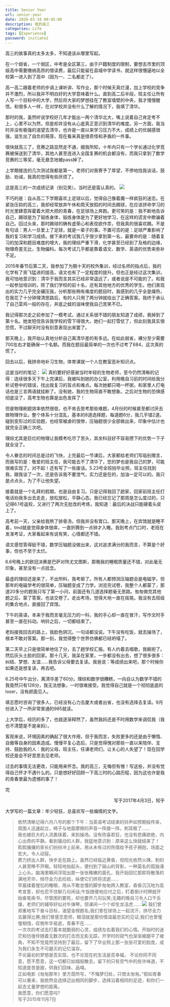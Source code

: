 ```yaml
---
title: Senior Year
url: senior-year
date: 2020-03-18 00:45:00
description: 我的高三
categories: Life
tags: [Experience]
password: initiate2
---
```


高三的故事真的太多太多，不知道该从哪里写起。

在一个弱省，一个弱区，中考是全区第三，由于户籍制度的限制，要想去市里的顶级高中需要缴纳高昂的借读费，最后只能留在县城中学读书，就这样很懵逼地以全校第一进入到了高中（因为一、二名都走了）。

高一高二跟着老师的步调上课听讲、写作业，那个时候天真烂漫，加上学校的竞争并不激烈，所以我并不明白好的大学意味着什么。直到高二后半段，班主任让所有人写一个目标中的大学，然后将大家的梦想挂在了教室墙壁的中央，我才慢慢醒悟。和很多人一样，在对学校并没有什么了解的情况下，我填了清华。

那时的我，虽然听说学校好几年才能出一两个清华北大，嘴上说着自己肯定考不上，心里不以为然，但是却并没有从心底真正意识到清华的难度。另一方面，我当时并没有极强的渴望去清华，也许是一直以来学习压力不大，成绩上的优越感很强，滋生出了自负的萌芽。现在看来真是很奇怪和矛盾的一件事。

很快就高三了，竞赛之路显然走不通，据我所知，十年内只有一个学长通过化学竞赛被保送到了清华，其他人甚至连进入全国复赛的机会都没有，而我只拿到了数学竞赛的三等奖，毫无悬念地被pass掉了。

上学期接连的几次测试我都是第一，老师们对我寄予了厚望，不停地找我谈话，鼓励、劝诫，我真的觉得有些厌烦了。

这是高三的一次成绩记录（别见笑）。当时还是蛮认真的。
![](1.png)

不巧的是：自从高二下学期喜欢上足球以后，觉得自己像着魔一样疯狂的迷恋。在紧张压抑的高三，我却经常放弃午休和周天放假的时间去踢球，在应该拼命学习的时光里肆意挥霍着大把大把的青春，在足球场上奔跑。更可笑的是：我不断地告诉自己，踢球是为了锻炼身体，锻炼身体是为了更好地学习，在这样的谎言中欺骗着自己。回过头来，那时踢球的确有虚荣心和表现欲作祟，但我真的很喜欢踢。不是有句话：男人一旦爱上了足球，就是一辈子的事。不置可否的是：足球严重影响了我的复习和学习成绩。接下来的考试我几乎很少拿到第一名，最要命的是：随着复习的加深和题目难度的增大，我的理综严重下滑，化学甚至已经到了及格的边缘，物理奇差无比，生物偏科。每次考试几乎都是靠着语文、数学、英语的优势来弥补不足。

2015年春节后第二天，我参加了为期十天的校外集训，经过名师的指点后，我的化学有了突飞猛进的提高，语文也有了一定程度的提升。但也正是经过这次集训，我可怕地意识到：清华于我而言其实已经非常遥远了，或者说是不可能的了。和我一起参加培训的，除了我们学校的前十名，还有其他地方的优秀的学生。他们表现出的实力几乎完全碾压我，分析那些稍有难度的题目时，我感到的几乎全是燥热，在我花了十分钟理清思路后，有的人只用了两分钟就给出了正确答案。我终于承认了自己菜鸡一般的存在，井底之蛙的滋味使我自己苦笑不已。

我记得那次走之前参加了一模考试，通过关系很不错的朋友知道了成绩，我掉到了第十名。她发短信告诉我学校的雪下得很大，她们一起打雪仗了，但此刻我其实很恐慌，不过聊天时没有刻意表现出来罢了。

那天晚上，我开始认真地分析自己离清华差的有多远。在如此弱省，裸分至少需要700左右才能确保一个名额。而我在题目最简单的一次也不过考了684，这次真的慌了。

回去以后，我拼命地补习生物，体育课就一个人在教室恶补知识点。

这是当时的笔记：
![](2.png)
真的要好好感谢当时年轻的生物老师，至今仍然清晰的记得：连续很多天下午上完课后，我被叫到她的办公室，利用晚自习前的时间给我分析试卷中的错误，找出我复习的盲点和难点。每次她都只喝一杯粥，和家里人打电话也是三言两语就挂断了。没有她，我的生物简直不敢想象。之后对生物的恐惧感彻底没了，高考生物也算是出色发挥了！

但是物理刷题效率依然很低，也不肯去思考那些难题，4月份的时候甚至都讨厌去做物理作业。整个体系十分混乱，基本的8道选择题，每道题6分，我几乎错2道。碰到变形过的实验题，也经常被虐的很惨，压轴题很少全部做出来，印象中估计也就完全正确三次吧。

理综尤其是巨烂的物理让我模考吃尽了苦头，其余科目好不容易攒下的优势一下子就全没了。

令人眷恋的时间总是过的飞快，上完最后一节课后，大家都给老师们写临别赠言，而我写的是：敬爱的班主任，我可能去不了清华了，您的梦也是我自己的梦，可能很难实现了。对不起！还有写了一些废话。5.23号全班拍毕业照，班主任找到我，跟我谈了一次，还是告诉我不要泄气，实力还是在的，加油一定可以的。我只是点点头，为了不让他失望。

接着就是一个礼拜的假期，也是自由复习。只是记得我回了趟家，回家前班主任打电话劝我多出去走走，放松放松，平静心态。我已经忘记了那周是怎么度过的，只记得6.1号返校，又进行了两次无批改的考练，我知道：最后的决战只能硬着头皮上了。

高考前一天，父亲给我熬了排骨汤，但我并没有胃口。那天晚上，在宾馆就是睡不着，tmd就是觉得身体很痒，一直折腾到一点钟才入睡。我到考点门口时，老班在发准考证，大家看起来有说有笑，心情都还不错。

语文感觉答得挺不错，数学压轴题没做出来，这对追求满分的我而言，不算是个好事，但也不至于太烂。

6.6号晚上的欧冠决赛是巴萨对阵尤文图斯，那晚我的睡眠质量还不错，对此毫无印象，甚至没有一点挂念。

最虚的理综还是来了，不出所料，我考砸了。所有人都预测压轴题会是电磁学，但那年的电磁学考的很简单，压轴题变成了力学。浏览完试卷，我整个人都蒙了，那道20多分的题我只写了第一小问，前面还有几道选择题毫无思路。匆匆做完其他题之后，蒙了答案，也该交卷了。走出考场，觉得大地一直在摇晃。我没有去班级的集合地点，直接回了宾馆。

下午的英语，本来于我而言毫无压力的一科，我的手心却一直在冒汗，写作文时手甚至一直在抖动。响铃之后，一切都结束了。

老妈接我回去的路上，我脸色阴沉，一句话都没说。下午没有吃饭，就去操场了，根本不敢对答案。那一刻，我觉得整个世界仿佛都已经坍塌了。

第二天早上只是很简单地估了分，去了趟学校汇报。有人约着去唱歌，我婉拒了。然后灰头土脸的回家。那十几天，我呆在家里，一步都没有出去，想了很多很多：纠结、梦想、友谊……我告诉父母要去复读。我爸说：等成绩出来吧，那个时候你如果还是想复读，再去吧。

6.25号中午出分，离清华差了60分。理综和数学很糟糕，一向自认为数学不错的我竟然只有128分，我无法想象，一时很难接受。我觉得自己就是一个彻彻底底的loser，没有颜面见人。

填志愿时咨询了很多人，已经没有心力去厦大或者出省，也没有选择去复读。9月份进入了一所非常普通的985就读。

上大学后，经历的多了，也就逐渐释然了，虽然我妈还是不时用数学来调侃我（我也不清楚是不是亲妈）。

客观来说，环境因素的确起了很大作用，但于我而言，失败更多的还是由于懒惰、自傲等自身的因素造成。慢慢平复心态后，只是觉得愧对那些一直以来陪伴、支持、鼓励我的人：我的父母，班主任，任课老师们，让关心的人失望了！现在回学校还是会不好意思去见老师。

过去的事情无法更改，只能用来怀念。我的高三，无悔但有憾！写这些，并没有觉得自己怀才不遇什么的。只是想好好回顾一下高三时的心路历程，因为这也许是我的青春里最为遗憾的事了！

完

<p align="right">写于2017年4月3日，知乎</p>

大学写的一篇文章：年少轻狂，总喜欢写一些煽情的文字。

> 依然清晰记得六月八号的那个下午：当英语考试结束的铃声如预期般传来，周围人迅速起立，椅子与地面摩擦的声音一阵接一阵，刺耳极了……  
> 我也被巨大的人流裹挟着，来到操场。没有欣喜若狂，也没有悲痛欲绝，内心出奇的平静。看到骚动的人群，我猛地意识到：原来这么快就结束了！  
> 熙熙攘攘的家长们纷纷冲上前来，用从未有过的热情给予孩子拥抱，场面之宏大，令人动容。  
> 费力挤出人群，快步走在路上。虽然已经临近黄昏，但阳光依然火辣，刺的人甚至睁不开眼。轻轻地抬起头，便扫到了骊山的背影，一种莫名的孤独涌上心头。脑海里瞬间浮现出那一张张稚嫩的面孔，我开始回忆那即将散落的满地芳华，倾尽全力去捡拾，纵使它们终将流逝……  
> 早晨揉着惺忪的睡眼，用从不敢怠慢的脚步匆匆跨入教室，昏昏沉沉地为高考宣誓，却也忍不住聊几句闲话;午饭随便地应付之后，盯着倒计时牌就开始奋笔疾书，尽管困的要死，却也要开几句玩笑;无趣的晚自习令人口干舌燥，老师们的辅导好似对牛弹琴，但课间一个个却生龙活虎……
![](3.png)
> 我们曾郑重地写下奋斗目标，渴望金榜题名;我们曾在球场上一起流汗，拼尽全力去赢得比赛;我们曾感念恩师，眼泪就是那份情谊最忠实的见证;我们也曾惺惺相惜，叹惋年华易逝，青春不在……  
一次次的考试击打着本就脆弱的心灵，成绩左右着我们的心情。开始时的迷茫和彷徨伴随着无数次的打击而无影无踪，开学时的锐气也渐渐被磨平了棱角，不知不觉竟然坚持到了最后，留下了毕业照上那一张张可爱的脸庞，成为我们永生不可磨灭的记忆温存。  
不论最初的梦想是否实现，也不论现在的生活是否幸福， 不论你同不同意，愿不愿意，这一切都已如烟般散去，留下的只有空气中的些许味道，不知道是苦是甜，供我们回味、品嗅。  
正如电影《匆匆那年》里方茴所写，“不悔梦归处，只恨太匆匆。”假如青春可以重来，我依然会选择迈出相同的脚步，选择沿着相同的足迹，和你们一起去丈量梦想的距离。  
我愿意，你们愿意吗?  
> 写于2015年11月7日